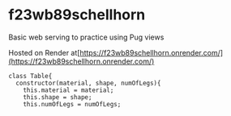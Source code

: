# f23wb89schellhorn
Basic web serving to practice using Pug views

Hosted on Render at[https://f23wb89schellhorn.onrender.com/](https://f23wb89schellhorn.onrender.com/)

```
class Table{
  constructor(material, shape, numOfLegs){
    this.material = material;
    this.shape = shape;
    this.numOfLegs = numOfLegs;
```
